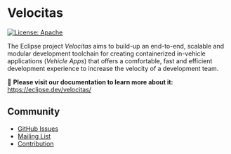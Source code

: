 # Velocitas

[![License: Apache](https://img.shields.io/badge/License-Apache-yellow.svg)](http://www.apache.org/licenses/LICENSE-2.0)

The Eclipse project _Velocitas_ aims to build-up an end-to-end, scalable and modular development toolchain for creating containerized in-vehicle applications (_Vehicle Apps_) that offers a comfortable, fast and efficient development experience to increase the velocity of a development team.

:notebook: **Please visit our documentation to learn more about it:** <https://eclipse.dev/velocitas/>

## Community

- [GitHub Issues](https://github.com/eclipse-velocitas/velocitas-docs/issues)
- [Mailing List](https://accounts.eclipse.org/mailing-list/velocitas-dev)
- [Contribution](content/en/docs/Contributing/contribution.md)
